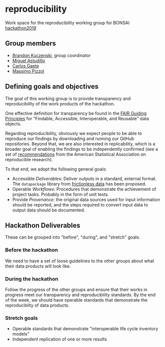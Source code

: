 # reproducibility
Work space for the reproducibility working group for BONSAI [hackathon2019](https://github.com/BONSAMURAIS/hackathon-2019)

## Group members

 * [Brandon Kuczenski](https://github.com/bkuczenski), group coordinator
 * [Miguel Astudillo](https://github.com/mfastudillo)
 * [Carlos Gaete](https://github.com/cdgaete)
 * [Massimo Pizzol](https://github.com/massimopizzol)

## Defining goals and objectives

The goal of this working group is to provide transparency and reproducibility of the work products of the hackathon.

One effective definition for transparency be found in the [FAIR Guiding Principles](https://www.nature.com/articles/sdata201618) for "Findable, Accessible, Interoperable, and Reusable" data objects.

Regarding reproducibility, obviously we expect people to be able to  reproduce our findings by downloading and running our GitHub repositories.  Beyond that, we are also  interested in replicability, which is a broader goal of enabling the findings to be independently confirmed  (see a set of  [recommendations](https://www.amstat.org/asa/News/ASA-Develops-Reproducible-Research-Recommendations.aspx) from the American Statistical Association on reproducible research). 

To that end, we adopt the following general goals:

 * Accessible _Deliverables_: Deliver outputs in a standard, external format.  The `datapackage` library from [frictionless data](https://frictionlessdata.io/docs/using-data-packages-in-python/) has been proposed.
 * Operable _Workflows_: Procedures that demonstrate the achievement of project tasks. Probably in the form of unit tests.
 * Provide _Provenance_: the original data sources used for input information should be reported, and the steps required to convert input data to output data should be documented.


## Hackathon Deliverables

These can be grouped into "before", "during", and "stretch" goals.

### Before the hackathon

We need to have a set of loose guidelines to the other groups about what their data products will look like.

### During the hackathon

Follow the progress of the other groups and ensure that their works in progress meet our transparency and reproducibility standards.  By the end of the week, we should have operable standards that demonstrate the reproduciblity of data products.

### Stretch goals

 - Operable standards that demonstrate "interoperable life cycle inventory models"
 - Independent replication of one or more results



